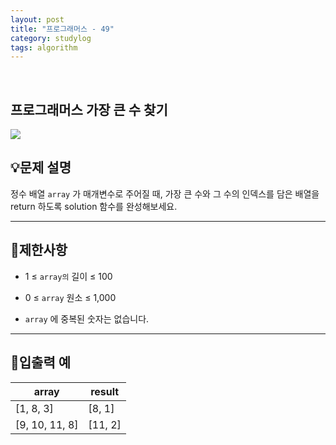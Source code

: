```yaml
---
layout: post
title: "프로그래머스 - 49"
category: studylog
tags: algorithm
---
```


<br>

## 프로그래머스 가장 큰 수 찾기


![](https://velog.velcdn.com/images/dlsdud9098/post/e1464da6-734f-4172-a5d3-8df73b71a328/image.png)
## 💡문제 설명
정수 배열 ```array```
가 매개변수로 주어질 때, 가장 큰 수와 그 수의 인덱스를 담은 배열을 return 하도록 solution 함수를 완성해보세요.


---




## 🚫제한사항


* 1 ≤ ```array의```
 길이 ≤ 100




* 0 ≤ ```array```
 원소 ≤ 1,000




* ```array```
에 중복된 숫자는 없습니다.




---




## 🔢입출력 예




<table><thead><tr><th>array</th><th>result</th></tr></thead><tbody><tr><td>[1, 8, 3]</td><td>[8, 1]</td></tr><tr><td>[9, 10, 11, 8]</td><td>[11, 2]</td></tr></tbody>
</table>



